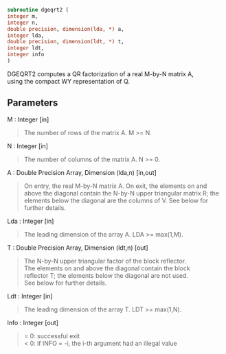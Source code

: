 ```fortran  
subroutine dgeqrt2 (  
integer m,  
integer n,  
double precision, dimension(lda, *) a,  
integer lda,  
double precision, dimension(ldt, *) t,  
integer ldt,  
integer info  
)  
```  
  
DGEQRT2 computes a QR factorization of a real M-by-N matrix A,  
using the compact WY representation of Q.  
  
## Parameters  
M : Integer [in]  
> The number of rows of the matrix A.  M >= N.  
  
N : Integer [in]  
> The number of columns of the matrix A.  N >= 0.  
  
A : Double Precision Array, Dimension (lda,n) [in,out]  
> On entry, the real M-by-N matrix A.  On exit, the elements on and  
> above the diagonal contain the N-by-N upper triangular matrix R; the  
> elements below the diagonal are the columns of V.  See below for  
> further details.  
  
Lda : Integer [in]  
> The leading dimension of the array A.  LDA >= max(1,M).  
  
T : Double Precision Array, Dimension (ldt,n) [out]  
> The N-by-N upper triangular factor of the block reflector.  
> The elements on and above the diagonal contain the block  
> reflector T; the elements below the diagonal are not used.  
> See below for further details.  
  
Ldt : Integer [in]  
> The leading dimension of the array T.  LDT >= max(1,N).  
  
Info : Integer [out]  
> = 0: successful exit  
> < 0: if INFO = -i, the i-th argument had an illegal value  
  
